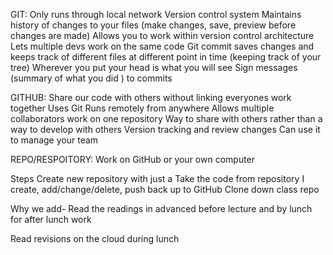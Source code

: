GIT:
Only runs through local network
Version control system
Maintains history of changes to your files (make changes, save, preview before changes are made)
Allows you to work within version control architecture
Lets multiple devs work on the same code
Git commit saves changes and keeps track of different files at different point in time (keeping track of your tree)
Wherever you put your head is what you will see
Sign messages (summary of what you did ) to commits


GITHUB:
Share our code with others without linking everyones work together
Uses Git
Runs remotely from anywhere
Allows multiple collaborators work on one repository
Way to share with others rather than a way to develop with others
Version tracking and review changes
Can use it to manage your team

REPO/RESPOITORY:
Work on GitHub or your own computer

Steps
Create new repository with just a
Take the code from repository I create, add/change/delete, push back up to GitHub
Clone down class repo 


Why we add-
Read the readings in advanced before lecture and by lunch for after lunch work

Read revisions on the cloud during lunch
